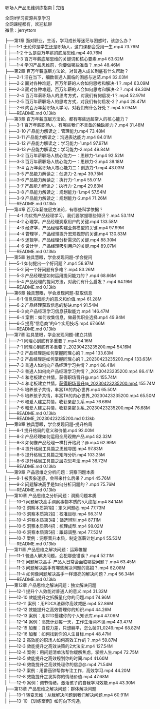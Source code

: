 职场人产品思维训练指南 | 完结

全网it学习资源共享学习<br>全网课程都有，欢迎私聊<br>微信：jerryttom<br>

├──第1章 面对职业，生活，学习成长等迷茫与困惑时，该怎么办？<br> | ├──1-1 无论你是学生还是职场人，这门课都会受用一生.mp4 73.76M<br> | ├──1-2 什么是百万年薪的底层思维.mp4 40.76M<br> | ├──1-3 百万年薪底层思维的关键词和核心要素.mp4 63.62M<br> | └──1-4 学习产品思维前，你要做哪些准备？.mp4 48.46M<br> ├──第2章 百万年薪底层方法论，对普通人成长到底有什么帮助？<br> | ├──2-1 活在当下，细数普通人面临的困惑与迷茫.mp4 32.03M<br> | ├──2-2 面对各种难题，百万年薪的人会如何思考和解决-1？.mp4 63.09M<br> | ├──2-3 面对各种难题，百万年薪的人会如何思考和解决-2？.mp4 49.30M<br> | ├──2-4 百万年薪职场人的思考方式，对我们有何启发-1？.mp4 52.97M<br> | ├──2-5 百万年薪职场人的思考方式，对我们有何启发-2？.mp4 28.47M<br> | ├──2-6 向百万年薪职场人学习，对我们有什么好处？.mp4 57.94M<br> | └──README.md 0.13kb<br> ├──第3章 百万年薪底层方法论，都有哪些远超常人的核心能力？<br> | ├──3-1 百万年薪职场人，有哪些我们不具备的稀缺能力？.mp4 31.48M<br> | ├──3-10 产品能力解读之：管理能力.mp4 73.48M<br> | ├──3-11 产品能力解读之：沟通表达能力.mp4 84.01M<br> | ├──3-12 产品能力解读之：学习能力-1.mp4 97.97M<br> | ├──3-13 产品能力解读之：学习能力-2.mp4 49.84M<br> | ├──3-2 百万年薪职场人核心能力一：思辨力-1.mp4 92.52M<br> | ├──3-3 百万年薪职场人核心能力一：思辨力-2.mp4 38.18M<br> | ├──3-4 百万年薪职场人核心能力二：创造力-1.mp4 43.03M<br> | ├──3-5 产品能力解读之：创造力-2.mp4 39.75M<br> | ├──3-6 产品能力解读之：执行力-1.mp4 55.01M<br> | ├──3-7 产品能力解读之：执行力-2.mp4 29.83M<br> | ├──3-8 产品能力解读之：规划能力-1.mp4 57.54M<br> | ├──3-9 产品能力解读之：规划能力-2.mp4 71.26M<br> | └──README.md 0.13kb<br> ├──第4章 百万年薪底层方法论，有哪些科学依据？<br> | ├──4-1 向优秀产品经理学习，我们要掌握哪些知识？.mp4 53.11M<br> | ├──4-2 心理学，产品经理洞察用户的关键.mp4 133.58M<br> | ├──4-3 经济学，产品经理构建业务模型的关键.mp4 97.99M<br> | ├──4-4 管理学，产品经理提升宏观视野的关键.mp4 130.83M<br> | ├──4-5 逻辑学，产品经理分析需求的关键.mp4 88.30M<br> | ├──4-6 设计学，产品经理吸引用户的关键.mp4 89.07M<br> | └──README.md 0.13kb<br> ├──第5章 独具慧眼，学会发现问题-学会提问<br> | ├──5-1 如何提出一个好问题？.mp4 58.97M<br> | ├──5-2 问一个好问题有多难？.mp4 83.26M<br> | ├──5-3 产品经理是如何运用提问能力的？.mp4 68.66M<br> | ├──5-4 产品经理的提问方法，对我们有什么启发？.mp4 64.19M<br> | └──README.md 0.13kb<br> ├──第6章 独具慧眼，学会发现问题-获取信息<br> | ├──6-1 信息获取能力的意义和价值.mp4 61.28M<br> | ├──6-2 产品经理获取信息的秘诀.mp4 91.54M<br> | ├──6-3 向产品经理学习信息获取能力.mp4 146.47M<br> | ├──6-4 案例：如何收集信息，做最优职业选择.mp4 49.94M<br> | ├──6-5 提高“信息商”的6个实用技巧.mp4 67.66M<br> | └──README.md 0.13kb<br> ├──第7章 独具慧眼，学会发现问题-建立共情<br> | ├──7-1 同理心到底有多重要？.mp4 54.16M<br> | ├──7-1 同理心到底有多重要？_20230423235200.mp4 54.16M<br> | ├──7-2 产品经理是如何掌握同理心的？.mp4 133.63M<br> | ├──7-2 产品经理是如何掌握同理心的？_20230423235200.mp4 133.63M<br> | ├──7-3 普通人如何向产品经理学习共情？.mp4 86.41M<br> | ├──7-3 普通人如何向产品经理学习共情？_20230423235200.mp4 86.41M<br> | ├──7-4 和老板建立共情，获得职场晋升@.mp4 155.74M<br> | ├──7-4 和老板建立共情，获得职场晋升@_20230423235200.mp4 155.74M<br> | ├──7-5 培养孩子共情，丰富TA的内心世界.mp4 65.50M<br> | ├──7-5 培养孩子共情，丰富TA的内心世界_20230423235200.mp4 65.50M<br> | ├──7-6 和爱人建立共情，收获亲密关系.mp4 76.68M<br> | ├──7-6 和爱人建立共情，收获亲密关系_20230423235200.mp4 76.68M<br> | ├──README.md 0.13kb<br> | └──README_20230423235200.md 0.13kb<br> ├──第8章 独具慧眼，学会发现问题-提升格局<br> | ├──8-1 提升格局的意义和价值.mp4 92.00M<br> | ├──8-2 产品经理如何运用全局观做产品.mp4 82.32M<br> | ├──8-3 如何像产品经理一样打开格局？@.mp4 62.99M<br> | ├──8-4 提升格局工具篇之思维导图.mp4 97.83M<br> | ├──8-5 提升格局工具篇之矩阵分析.mp4 103.25M<br> | ├──8-6 提升格局工具篇之层次思考法.mp4 36.72M<br> | └──README.md 0.13kb<br> └──第9章 产品思维之分析问题：洞察问题本质<br> | ├──9-1 被表象迷惑，会带来什么后果？.mp4 45.76M<br> | ├──9-2 问题解决高手是如何分析问题的？.mp4 75.76M<br> | └──README.md 0.13kb<br> ├──第10章 产品思维之分析问题：洞察问题本质<br> | ├──10-1 问题解决高手洞察事物本质的5大绝招.mp4 84.14M<br> | ├──10-2 洞察本质第1招：定义问题@.mp4 77.73M<br> | ├──10-3 洞察本质第2招：校准目标.mp4 98.31M<br> | ├──10-4 洞察本质第3招：筛选辨别.mp4 87.11M<br> | ├──10-5 洞察本质第4招：梳理成型.mp4 98.02M<br> | ├──10-6 洞察本质第5招：跟踪调整.mp4 77.52M<br> | ├──10-7 案例：洞察晋升本质，制定涨薪计划.mp4 55.53M<br> | └──README.md 0.13kb<br> ├──第11章 产品思维之解决问题：运筹帷幄<br> | ├──11-1 普通人解决问题，会犯哪些错误？.mp4 52.11M<br> | ├──11-2 问题解决高手-产品人日常会面临哪些问题？.mp4 63.45M<br> | ├──11-3 问题解决高手有哪些解决问题的高招？.mp4 62.08M<br> | ├──11-4 如何像问题解决高手一样漂亮的解决问题？.mp4 56.34M<br> | └──README.md 0.13kb<br> ├──第12章 产品思维之解决问题：独立解决问题<br> | ├──12-1 提升个人效能对普通人的意义.mp4 31.32M<br> | ├──12-10 效能提升之拆解量化你的问题.mp4 74.96M<br> | ├──12-11 案例：用PDCA法帮你高效减肥.mp4 52.86M<br> | ├──12-12 效能提升之高效管理你的知识.mp4 44.26M<br> | ├──12-13 案例：用GTD搭建你的个人知识库.mp4 47.06M<br> | ├──12-14 案例：高效计划每一天，工作生活两不误.mp4 43.47M<br> | ├──12-15 加餐：自控力差，只想躺平，怎么破01_0249.mp4 68.82M<br> | ├──12-16 加餐：如何找到你的人生目标.mp4 48.47M<br> | ├──12-2 高效能的职场人如何高效工作的？.mp4 59.87M<br> | ├──12-3 效能提升之高效决策的2大法宝.mp4 127.54M<br> | ├──12-4 案例：用问题清单法帮你缓解焦虑，掌控人生.mp4 72.75M<br> | ├──12-5 效能提升之高效规划你的时间.mp4 41.60M<br> | ├──12-6 效能提升之高效处理你的信息@.mp4 71.54M<br> | ├──12-7 案例：用番茄钟帮你专注工作，高效学习.mp4 44.20M<br> | ├──12-8 效能提升之发挥你的情绪价值.mp4 47.68M<br> | └──12-9 案例：调节情绪，激活孩子的自我学习效能.mp4 43.30M<br> ├──第13章 产品思维之解决问题：群体解决问题<br> | ├──13-1 转变思维：从我解决问题到我们解决问题.mp4 60.91M<br> | ├──13-10 【训练案例】如何向下沟通，
